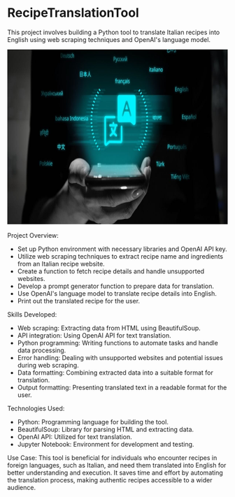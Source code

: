 # RecipeTranslationTool
This project involves building a Python tool to translate Italian recipes into English using web scraping techniques and OpenAI's language model.

<img src = "https://github.com/dhwani123s/gifs/blob/main/machine-translation.jpeg" width = 1000 height = 400/>

Project Overview:
  - Set up Python environment with necessary libraries and OpenAI API key.
  - Utilize web scraping techniques to extract recipe name and ingredients from an Italian recipe website.
  - Create a function to fetch recipe details and handle unsupported websites.
  - Develop a prompt generator function to prepare data for translation.
  - Use OpenAI's language model to translate recipe details into English.
  - Print out the translated recipe for the user.

Skills Developed:
  - Web scraping: Extracting data from HTML using BeautifulSoup.
  - API integration: Using OpenAI API for text translation.
  - Python programming: Writing functions to automate tasks and handle data processing.
  - Error handling: Dealing with unsupported websites and potential issues during web scraping.
  - Data formatting: Combining extracted data into a suitable format for translation.
  - Output formatting: Presenting translated text in a readable format for the user.

Technologies Used:
  - Python: Programming language for building the tool.
  - BeautifulSoup: Library for parsing HTML and extracting data.
  - OpenAI API: Utilized for text translation.
  - Jupyter Notebook: Environment for development and testing.

Use Case:
This tool is beneficial for individuals who encounter recipes in foreign languages, such as Italian, and need them translated into English for better understanding and         execution. It saves time and effort by automating the translation process, making authentic recipes accessible to a wider audience.
